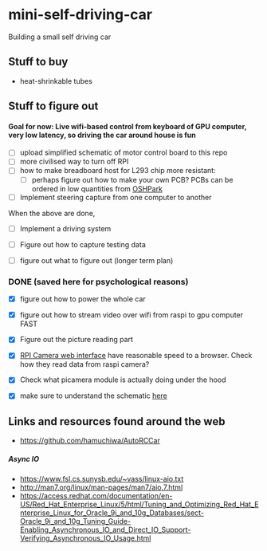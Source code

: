 # mini-self-driving-car
Building a small self driving car


## Stuff to buy
- heat-shrinkable tubes


## Stuff to figure out

#### Goal for now: Live wifi-based control from keyboard of GPU computer, very low latency, so driving the car around house is fun
- [ ] upload simplified schematic of motor control board to this repo
- [ ] more civilised way to turn off RPI
- [ ] how to make breadboard host for L293 chip more resistant:
    - [ ] perhaps figure out how to make your own PCB?
          PCBs can be ordered in low quantities from [OSHPark](https://oshpark.com/)
- [ ] Implement steering capture from one computer to another

When the above are done, 
- [ ] Implement a driving system
- [ ] Figure out how to capture testing data        


- [ ] figure out what to figure out (longer term plan)


### DONE (saved here for psychological reasons)
- [x] figure out how to power the whole car
- [X] figure out how to stream video over wifi from raspi to gpu computer FAST
- [X] Figure out the picture reading part
- [X] [RPI Camera web interface](http://elinux.org/RPi-Cam-Web-Interface) have reasonable speed to a browser.
           Check how they read data from raspi camera?
- [X] Check what picamera module is actually doing under the hood
- [x] make sure to understand the schematic [here](https://business.tutsplus.com/tutorials/controlling-dc-motors-using-python-with-a-raspberry-pi--cms-20051)      
    

## Links and resources found around the web

- https://github.com/hamuchiwa/AutoRCCar

##### Async IO
- https://www.fsl.cs.sunysb.edu/~vass/linux-aio.txt
- http://man7.org/linux/man-pages/man7/aio.7.html
- https://access.redhat.com/documentation/en-US/Red_Hat_Enterprise_Linux/5/html/Tuning_and_Optimizing_Red_Hat_Enterprise_Linux_for_Oracle_9i_and_10g_Databases/sect-Oracle_9i_and_10g_Tuning_Guide-Enabling_Asynchronous_IO_and_Direct_IO_Support-Verifying_Asynchronous_IO_Usage.html





